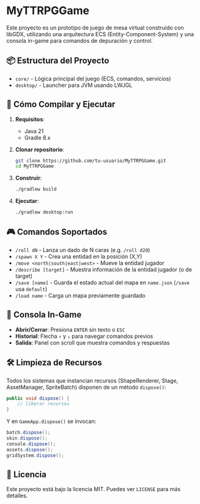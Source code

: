 # MyTTRPGGame

Este proyecto es un prototipo de juego de mesa virtual construido con libGDX, utilizando una arquitectura ECS (Entity-Component-System) y una consola in-game para comandos de depuración y control.

## 📦 Estructura del Proyecto

* `core/` - Lógica principal del juego (ECS, comandos, servicios)
* `desktop/` - Launcher para JVM usando LWJGL

## 🚀 Cómo Compilar y Ejecutar

1. **Requisitos**:

   * Java 21
   * Gradle 8.x

2. **Clonar repositorio**:

   ```bash
   git clone https://github.com/tu-usuario/MyTTRPGGame.git
   cd MyTTRPGGame
   ```

3. **Construir**:

   ```bash
   ./gradlew build
   ```

4. **Ejecutar**:

   ```bash
   ./gradlew desktop:run
   ```

## 🎮 Comandos Soportados

* `/roll dN` - Lanza un dado de N caras (e.g. `/roll d20`)
* `/spawn X Y` - Crea una entidad en la posición (X,Y)
* `/move <north|south|east|west>` - Mueve la entidad jugador
* `/describe [target]` - Muestra información de la entidad jugador (o de target)
* `/save [name]` - Guarda el estado actual del mapa en `name.json` (`/save` usa `default`)
* `/load name` - Carga un mapa previamente guardado

## 🔧 Consola In-Game

* **Abrir/Cerrar**: Presiona `ENTER` sin texto o `ESC`
* **Historial**: Flecha `↑` y `↓` para navegar comandos previos
* **Salida**: Panel con scroll que muestra comandos y respuestas

## 🛠️ Limpieza de Recursos

Todos los sistemas que instancian recursos (ShapeRenderer, Stage, AssetManager, SpriteBatch) disponen de un método `dispose()`:

```java
public void dispose() {
    // liberar recursos
}
```

Y en `GameApp.dispose()` se invocan:

```java
batch.dispose();
skin.dispose();
console.dispose();
assets.dispose();
gridSystem.dispose();
```

## 📄 Licencia

Este proyecto está bajo la licencia MIT. Puedes ver `LICENSE` para más detalles.
